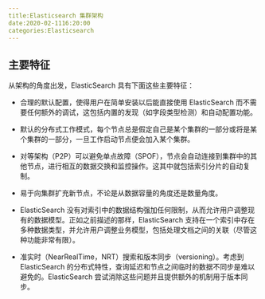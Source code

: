 ```yaml
---
title:Elasticsearch 集群架构
date:2020-02-1116:20:00
categories:Elasticsearch
---
```

## 主要特征
从架构的角度出发，ElasticSearch 具有下面这些主要特征：

* 合理的默认配置，使得用户在简单安装以后能直接使用 ElasticSearch 而不需要任何额外的调试，这包括内置的发现（如字段类型检测）和自动配置功能。

* 默认的分布式工作模式，每个节点总是假定自己是某个集群的一部分或将是某个集群的一部分，一旦工作启动节点便会加入某个集群。

* 对等架构（P2P）可以避免单点故障（SPOF），节点会自动连接到集群中的其他节点，进行相互的数据交换和监控操作。这其中就包括索引分片的自动复制。

* 易于向集群扩充新节点，不论是从数据容量的角度还是数量角度。

* ElasticSearch 没有对索引中的数据结构强加任何限制，从而允许用户调整现有的数据模型。正如之前描述的那样，ElasticSearch 支持在一个索引中存在多种数据类型，并允许用户调整业务模型，包括处理文档之间的关联（尽管这种功能非常有限）。

* 准实时（NearRealTime，NRT）搜索和版本同步（versioning）。考虑到 ElasticSearch 的分布式特性，查询延迟和节点之间临时的数据不同步是难以避免的。ElasticSearch 尝试消除这些问题并且提供额外的机制用于版本同步。